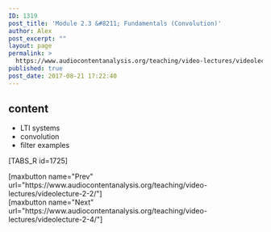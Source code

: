 ```yaml
---
ID: 1319
post_title: 'Module 2.3 &#8211; Fundamentals (Convolution)'
author: Alex
post_excerpt: ""
layout: page
permalink: >
  https://www.audiocontentanalysis.org/teaching/video-lectures/videolecture-2-3/
published: true
post_date: 2017-08-21 17:22:40
---
```

<h2>content</h2>
<ul>
 	<li>LTI systems</li>
 	<li>convolution</li>
 	<li>filter examples</li>
</ul>

[TABS_R id=1725]
<p style="text-align: left;">[maxbutton name="Prev" url="https://www.audiocontentanalysis.org/teaching/video-lectures/videolecture-2-2/"]<span style="float: right;">[maxbutton name="Next" url="https://www.audiocontentanalysis.org/teaching/video-lectures/videolecture-2-4/"]</span></p>